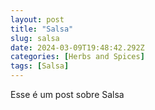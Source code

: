 ```yaml
---
layout: post
title: "Salsa"
slug: salsa
date: 2024-03-09T19:48:42.292Z
categories: [Herbs and Spices]
tags: [Salsa]
---
```

Esse é um post sobre Salsa